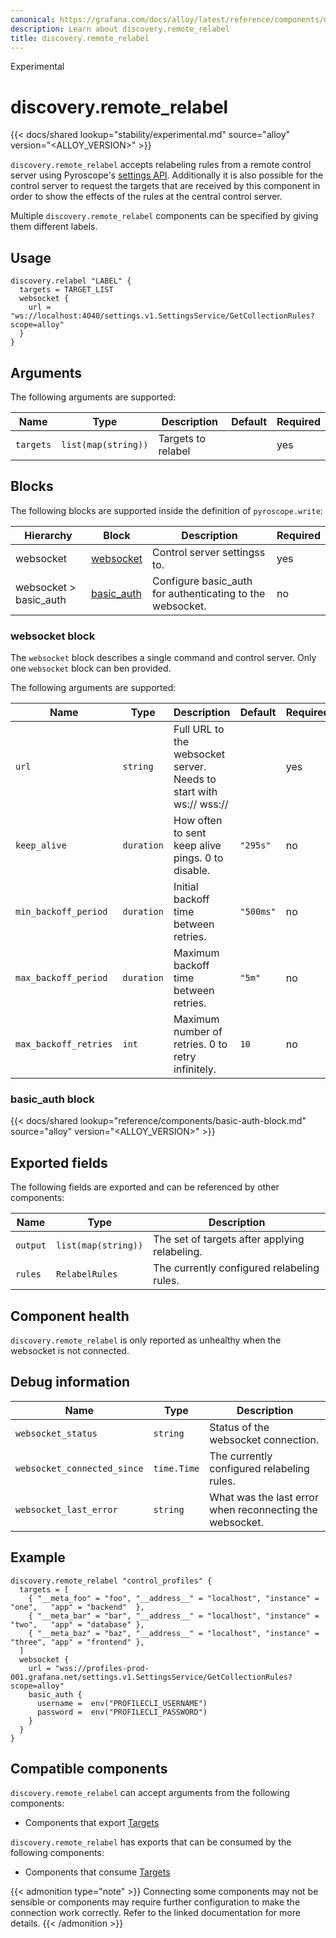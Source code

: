 ```yaml
---
canonical: https://grafana.com/docs/alloy/latest/reference/components/discovery/discovery.remote_relabel/
description: Learn about discovery.remote_relabel
title: discovery.remote_relabel
---
```


<span class="badge docs-labels__stage docs-labels__item">Experimental</span>

# discovery.remote_relabel

{{< docs/shared lookup="stability/experimental.md" source="alloy" version="<ALLOY_VERSION>" >}}

`discovery.remote_relabel` accepts relabeling rules from a remote control server using Pyroscope's [settings API].
Additionally it is also possible for the control server to request the targets that are received by this component in order to show the effects of the rules at the central control server.

Multiple `discovery.remote_relabel` components can be specified by giving them different labels.

## Usage

```alloy
discovery.relabel "LABEL" {
  targets = TARGET_LIST
  websocket {
    url = "ws://localhost:4040/settings.v1.SettingsService/GetCollectionRules?scope=alloy"
  }
}
```

## Arguments

The following arguments are supported:

| Name      | Type                | Description        | Default | Required |
| --------- | ------------------- | ------------------ | ------- | -------- |
| `targets` | `list(map(string))` | Targets to relabel |         | yes      |

## Blocks

The following blocks are supported inside the definition of `pyroscope.write`:

| Hierarchy              | Block          | Description                                               | Required |
| ---------------------- | -------------- | --------------------------------------------------------- | -------- |
| websocket              | [websocket][]  | Control server settingss to.                              | yes      |
| websocket > basic_auth | [basic_auth][] | Configure basic_auth for authenticating to the websocket. | no       |

[websocket]:#websocket-block
[basic_auth]:#basic_auth-block

### websocket block

The `websocket` block describes a single command and control server. Only one `websocket` block can ben provided.

The following arguments are supported:

| Name                  | Type       | Description                                                        | Default   | Required |
| --------------------- | ---------- | ------------------------------------------------------------------ | --------- | -------- |
| `url`                 | `string`   | Full URL to the websocket server. Needs to start with ws:// wss:// |           | yes      |
| `keep_alive`          | `duration` | How often to sent keep alive pings. 0 to disable.                  | `"295s"`  | no       |
| `min_backoff_period`  | `duration` | Initial backoff time between retries.                              | `"500ms"` | no       |
| `max_backoff_period`  | `duration` | Maximum backoff time between retries.                              | `"5m"`    | no       |
| `max_backoff_retries` | `int`      | Maximum number of retries. 0 to retry infinitely.                  | `10`      | no       |

### basic_auth block

{{< docs/shared lookup="reference/components/basic-auth-block.md" source="alloy" version="<ALLOY_VERSION>" >}}

## Exported fields

The following fields are exported and can be referenced by other components:

| Name     | Type                | Description                                   |
| -------- | ------------------- | --------------------------------------------- |
| `output` | `list(map(string))` | The set of targets after applying relabeling. |
| `rules`  | `RelabelRules`      | The currently configured relabeling rules.    |

## Component health

`discovery.remote_relabel` is only reported as unhealthy when the websocket is not connected.

## Debug information

| Name                        | Type        | Description                                              |
| --------------------------- | ----------- | -------------------------------------------------------- |
| `websocket_status`          | `string`    | Status of the websocket connection.                      |
| `websocket_connected_since` | `time.Time` | The currently configured relabeling rules.               |
| `websocket_last_error`      | `string`    | What was the last error when reconnecting the websocket. |

## Example

```alloy
discovery.remote_relabel "control_profiles" {
  targets = [
    { "__meta_foo" = "foo", "__address__" = "localhost", "instance" = "one",   "app" = "backend"  },
    { "__meta_bar" = "bar", "__address__" = "localhost", "instance" = "two",   "app" = "database" },
    { "__meta_baz" = "baz", "__address__" = "localhost", "instance" = "three", "app" = "frontend" },
  ]
  websocket {
    url = "wss://profiles-prod-001.grafana.net/settings.v1.SettingsService/GetCollectionRules?scope=alloy"
    basic_auth {
      username =  env("PROFILECLI_USERNAME")
      password =  env("PROFILECLI_PASSWORD")
    }
  }
}
```

[settings API]: https://github.com/grafana/pyroscope/blob/main/api/settings/v1/setting.proto

<!-- START GENERATED COMPATIBLE COMPONENTS -->

## Compatible components

`discovery.remote_relabel` can accept arguments from the following components:

- Components that export [Targets](../../../compatibility/#targets-exporters)

`discovery.remote_relabel` has exports that can be consumed by the following components:

- Components that consume [Targets](../../../compatibility/#targets-consumers)

{{< admonition type="note" >}}
Connecting some components may not be sensible or components may require further configuration to make the connection work correctly.
Refer to the linked documentation for more details.
{{< /admonition >}}

<!-- END GENERATED COMPATIBLE COMPONENTS -->
